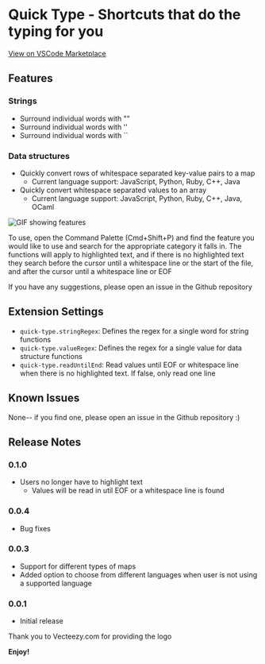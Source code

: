 # Quick Type - Shortcuts that do the typing for you

[View on VSCode Marketplace](https://marketplace.visualstudio.com/items?itemName=kashish.quick-type)

## Features

### Strings
- Surround individual words with ""
- Surround individual words with ''
- Surround individual words with ``

### Data structures
- Quickly convert rows of whitespace separated key-value pairs to a map
    - Current language support: JavaScript, Python, Ruby, C++, Java
- Quickly convert whitespace separated values to an array
    - Current language support: JavaScript, Python, Ruby, C++, Java, OCaml

![GIF showing features](https://s3.gifyu.com/images/quick-type-0.1.0.gif)

To use, open the Command Palette (Cmd+Shift+P) and find the feature you would like to use and search for the appropriate category it falls in. The functions will apply to highlighted text, and if there is no highlighted text they search before the cursor until a whitespace line or the start of the file, and after the cursor until a whitespace line or EOF

If you have any suggestions, please open an issue in the Github repository

## Extension Settings

* `quick-type.stringRegex`: Defines the regex for a single word for string functions
* `quick-type.valueRegex`: Defines the regex for a single value for data structure functions
* `quick-type.readUntilEnd`: Read values until EOF or whitespace line when there is no highlighted text. If false, only read one line

## Known Issues

None-- if you find one, please open an issue in the Github repository :)

## Release Notes

### 0.1.0

- Users no longer have to highlight text
    - Values will be read in util EOF or a whitespace line is found

### 0.0.4

- Bug fixes

### 0.0.3

- Support for different types of maps
- Added option to choose from different languages when user is not using a supported language

### 0.0.1

- Initial release

Thank you to Vecteezy.com for providing the logo

**Enjoy!**
